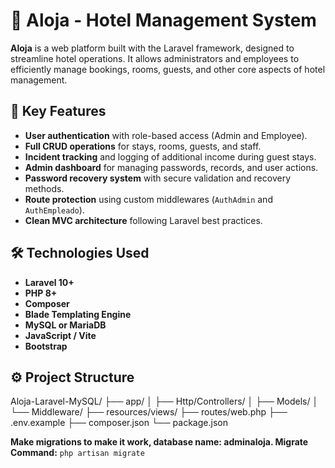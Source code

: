 # 🏨 Aloja - Hotel Management System

**Aloja** is a web platform built with the Laravel framework, designed to streamline hotel operations. It allows administrators and employees to efficiently manage bookings, rooms, guests, and other core aspects of hotel management.

## 🚀 Key Features

- **User authentication** with role-based access (Admin and Employee).
- **Full CRUD operations** for stays, rooms, guests, and staff.
- **Incident tracking** and logging of additional income during guest stays.
- **Admin dashboard** for managing passwords, records, and user actions.
- **Password recovery system** with secure validation and recovery methods.
- **Route protection** using custom middlewares (`AuthAdmin` and `AuthEmpleado`).
- **Clean MVC architecture** following Laravel best practices.

## 🛠️ Technologies Used

- **Laravel 10+**
- **PHP 8+**
- **Composer**
- **Blade Templating Engine**
- **MySQL or MariaDB**
- **JavaScript / Vite**
- **Bootstrap**

## ⚙️ Project Structure

Aloja-Laravel-MySQL/
├── app/
│ ├── Http/Controllers/
│ ├── Models/
│ └── Middleware/
├── resources/views/
├── routes/web.php
├── .env.example
├── composer.json
└── package.json

**Make migrations to make it work, database name: adminaloja. Migrate Command:** `php artisan migrate`
